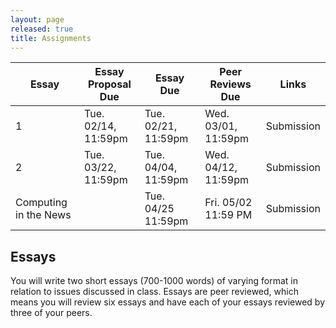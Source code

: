 ```yaml
---
layout: page
released: true
title: Assignments
---
```


| Essay | Essay Proposal Due | Essay Due           | Peer Reviews Due    | Links                                 |
|-------|--------------------|---------------------|---------------------|---------------------------------------|
| 1     | Tue. 02/14, 11:59pm | Tue. 02/21, 11:59pm | Wed. 03/01, 11:59pm  | Submission |
| 2     | Tue. 03/22, 11:59pm | Tue. 04/04, 11:59pm  | Wed. 04/12, 11:59pm  |  Submission |
| Computing in the News | | Tue. 04/25 11:59pm | Fri. 05/02 11:59 PM | Submission |

## Essays

You will write two short essays (700-1000 words) of varying format in relation
to issues discussed in class. Essays are peer reviewed, which means you will
review six essays and have each of your essays reviewed by three of your peers.

<!--
Essay 1
------

[Essay details here.](https://docs.google.com/document/d/1VuXzCrrW7VYzLLQyjcUlO8ZYaHycwmdn9p08PmRJzCY/edit?usp=sharing)

Essay 2
------

[Proposal form here.](https://www.gradescope.com/courses/437281/assignments/2401006/)

[Essay details here.](https://docs.google.com/document/d/1tYHu2PSWJHxyxL0vD_yWqNtEZRmZifvLfLKdGfe8Uds/edit?usp=sharing)

Optional Essay: Ethics in the News
------------------

This is an optional assignment that can be completed to make up one of the two required essays. You will complete an Ethics in the News assignment where you research a current topic in computing (outside of lecture topics) and its social implications. Word count, depth, and citation requirements will be similar to the two required essays.
Details to be released around 11/14.
-->
